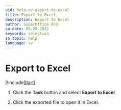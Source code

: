 ```yaml
---
uid: help-sv-export-to-excel
title: Export to Excel
description: Export to Excel
author: SuperOffice RnD
so.date: 06.29.2022
keywords: selection
so.topic: help
language: sv
---
```


# Export to Excel

[!include[Start](../includes/steps-start-task.md)]

1. Click the **Task** button and select **Export to Excel**.

1. Click the exported file to open it in Excel.

<!-- Referenced links -->

<!-- Referenced images -->

